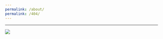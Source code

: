 ```yaml
---
permalink: /about/
permalink: /404/
---
```


***
	
![](http://status.mclive.eu/Minecraft%201.16.3%20Java%20Edition/play.crawl-survival.com/25565/banner.png)